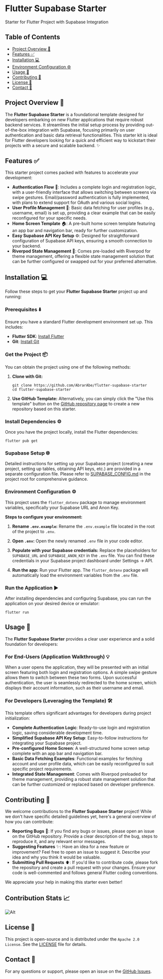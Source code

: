 # **Flutter Supabase Starter**

Starter for Flutter Project with Supabase Integration

## Table of Contents

*   [Project Overview 🚀](#project-overview-)
*   [Features ✅](#features-)
*   [Installation 💻](#installation-)
*   [Environment Configuration ⚙️](#environment-configuration-️)
*   [Usage 🚀](#usage-)
*   [Contributing 🤝](#contributing-)
*   [License 📄](#license-)
*   [Contact 📧](#contact-)

## Project Overview 🚀

The **Flutter Supabase Starter** is a foundational template designed for developers embarking on new Flutter applications that require robust backend services. It streamlines the initial setup process by providing out-of-the-box integration with Supabase, focusing primarily on user authentication and basic data retrieval functionalities. This starter kit is ideal for Flutter developers looking for a quick and efficient way to kickstart their projects with a secure and scalable backend. ✨

## Features ✅

This starter project comes packed with features to accelerate your development:

*   **Authentication Flow** 🔐: Includes a complete login and registration logic, with a user-friendly interface that allows switching between screens via swipe gestures. Email/password authentication is fully implemented, with plans to extend support for OAuth and various social logins.
*   **User Profile Management** 👤: Basic data fetching for user profiles (e.g., username, email) is set up, providing a clear example that can be easily reconfigured for your specific needs.
*   **Home Screen Template** 🏠: A pre-built home screen template featuring an app bar and navigation bar, ready for further customization.
*   **Easy Supabase API Key Setup** ⚙️: Designed for straightforward configuration of Supabase API keys, ensuring a smooth connection to your backend.
*   **Riverpod State Management** 🎨: Comes pre-loaded with Riverpod for theme management, offering a flexible state management solution that can be further configured or swapped out for your preferred alternative.

## Installation 💻

Follow these steps to get your **Flutter Supabase Starter** project up and running:

### Prerequisites ⬇️

Ensure you have a standard Flutter development environment set up. This includes:

*   **Flutter SDK**: [Install Flutter](https://flutter.dev/docs/get-started/install)
*   **Git**: [Install Git](https://git-scm.com/book/en/v2/Getting-Started-Installing-Git)

### Get the Project 📦

You can obtain the project using one of the following methods:

1.  **Clone with Git:**
    ```/dev/null/install.sh#L1-2
    git clone https://github.com/AbrarAbe/flutter-supabase-starter
    cd flutter-supabase-starter
    ```
2.  **Use GitHub Template:**
    Alternatively, you can simply click the "Use this template" button on the [GitHub repository page](https://github.com/AbrarAbr/flutter-supabase-starter) to create a new repository based on this starter.

### Install Dependencies ⚙️

Once you have the project locally, install the Flutter dependencies:

```/dev/null/install.sh#L4-4
flutter pub get
```

### Supabase Setup 🌐

Detailed instructions for setting up your Supabase project (creating a new project, setting up tables, obtaining API keys, etc.) are provided in a separate configuration file. Please refer to [SUPABASE_CONFIG.md](SUPABASE_CONFIG.md) in the project root for comprehensive guidance.

### Environment Configuration ⚙️

This project uses the `flutter_dotenv` package to manage environment variables, specifically your Supabase URL and Anon Key.

**Steps to configure your environment:**

1.  **Rename `.env.example`:** Rename the `.env.example` file located in the root of the project to `.env`.

2.  **Open `.env`:** Open the newly renamed `.env` file in your code editor.

3.  **Populate with your Supabase credentials:** Replace the placeholders for `SUPABASE_URL` and `SUPABASE_ANON_KEY` in the `.env` file. You can find these credentials in your Supabase project dashboard under Settings -> API.

4.  **Run the app:** Run your Flutter app. The `flutter_dotenv` package will automatically load the environment variables from the `.env` file.

### Run the Application ▶️

After installing dependencies and configuring Supabase, you can run the application on your desired device or emulator:

```/bash
flutter run
```

## Usage 🚀

The **Flutter Supabase Starter** provides a clear user experience and a solid foundation for developers:

### For End-Users (Application Walkthrough) 💡

When a user opens the application, they will be presented with an initial screen featuring both login and registration options. A simple swipe gesture allows them to switch between these two forms. Upon successful authentication, the user is seamlessly redirected to the home screen, which displays their account information, such as their username and email.

### For Developers (Leveraging the Template) 🛠️

This template offers significant advantages for developers during project initialization:

*   **Complete Authentication Logic**: Ready-to-use login and registration logic, saving considerable development time.
*   **Simplified Supabase API Key Setup**: Easy-to-follow instructions for integrating your Supabase project.
*   **Pre-configured Home Screen**: A well-structured home screen setup complete with an app bar and navigation bar.
*   **Basic Data Fetching Examples**: Functional examples for fetching account and user profile data, which can be easily reconfigured to suit specific project requirements.
*   **Integrated State Management**: Comes with Riverpod preloaded for theme management, providing a robust state management solution that can be further customized or replaced based on developer preference.

## Contributing 🤝

We welcome contributions to the **Flutter Supabase Starter** project! While we don't have specific detailed guidelines yet, here's a general overview of how you can contribute:

*   **Reporting Bugs** 🐛: If you find any bugs or issues, please open an issue on the GitHub repository. Provide a clear description of the bug, steps to reproduce it, and any relevant error messages.
*   **Suggesting Features** ✨: Have an idea for a new feature or improvement? Feel free to open an issue to suggest it. Describe your idea and why you think it would be valuable.
*   **Submitting Pull Requests** ⬆️: If you'd like to contribute code, please fork the repository and create a pull request with your changes. Ensure your code is well-commented and follows general Flutter coding conventions.

We appreciate your help in making this starter even better!

## Contribution Stats 📈
![Alt](https://repobeats.axiom.co/api/embed/17352fa024a29e62426902a8830a3a17cbb7b80b.svg "Repobeats analytics image")

## License 📄

This project is open-source and is distributed under the `Apache 2.0 License`. See the [LICENSE](LICENSE) file for details.

## Contact 📧

For any questions or support, please open an issue on the [GitHub Issues](https://github.com/AbrarAbe/flutter-supabase-starter/issues).
